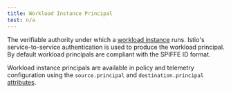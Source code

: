 ```yaml
---
title: Workload Instance Principal
test: n/a
---
```

The verifiable authority under which a [workload instance](/pt-br/docs/reference/glossary/#workload-instance) runs.
Istio's service-to-service authentication is used to produce the workload principal.
By default workload principals are compliant with the SPIFFE ID format.

Workload instance principals are available in policy and telemetry configuration
using the `source.principal` and `destination.principal` [attributes](/pt-br/docs/reference/glossary/#attribute).

